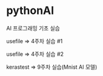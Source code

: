 # pythonAI

AI 프로그래밍 기초 실습 

usefile => 4주차 실습 #1

usefile => 4주차 실습 #2

kerastest => 9주차 실습(Mnist AI 모델)
